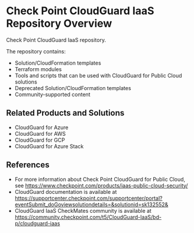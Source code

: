 # Check Point CloudGuard IaaS Repository Overview
Check Point CloudGuard IaaS repository.

The repository contains:

* Solution/CloudFormation templates
* Terraform modules
* Tools and scripts that can be used with CloudGuard for Public Cloud solutions
* Deprecated Solution/CloudFormation templates
* Community-supported content

## Related Products and Solutions
* CloudGuard for Azure
* CloudGuard for AWS
* CloudGuard for GCP
* CloudGuard for Azure Stack

## References
* For more information about Check Point CloudGuard for Public Cloud, see https://www.checkpoint.com/products/iaas-public-cloud-security/
* CloudGuard documentation is available at https://supportcenter.checkpoint.com/supportcenter/portal?eventSubmit_doGoviewsolutiondetails=&solutionid=sk132552&
* CloudGuard IaaS CheckMates community is available at https://community.checkpoint.com/t5/CloudGuard-IaaS/bd-p/cloudguard-iaas
